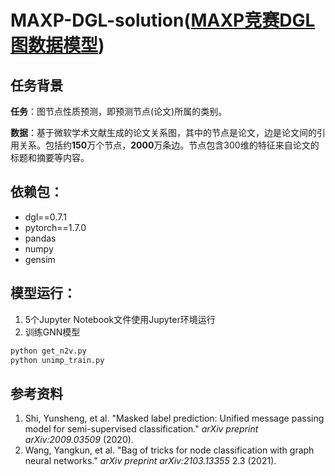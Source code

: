 # MAXP-DGL-solution([MAXP竞赛DGL图数据模型](https://biendata.xyz/competition/maxp_dgl/))
## 任务背景

**任务**：图节点性质预测，即预测节点(论文)所属的类别。

**数据**：基于微软学术文献生成的论文关系图，其中的节点是论文，边是论文间的引用关系。包括约**150**万个节点，**2000**万条边。节点包含300维的特征来自论文的标题和摘要等内容。

依赖包：
------

- dgl==0.7.1
- pytorch==1.7.0
- pandas
- numpy
- gensim

模型运行：
-------

1. 5个Jupyter Notebook文件使用Jupyter环境运行
2. 训练GNN模型

```bash
python get_n2v.py
python unimp_train.py
```


## 参考资料

1. Shi, Yunsheng, et al. "Masked label prediction: Unified message passing model for semi-supervised classification." *arXiv preprint arXiv:2009.03509* (2020).
2. Wang, Yangkun, et al. "Bag of tricks for node classification with graph neural networks." *arXiv preprint arXiv:2103.13355* 2.3 (2021).  

